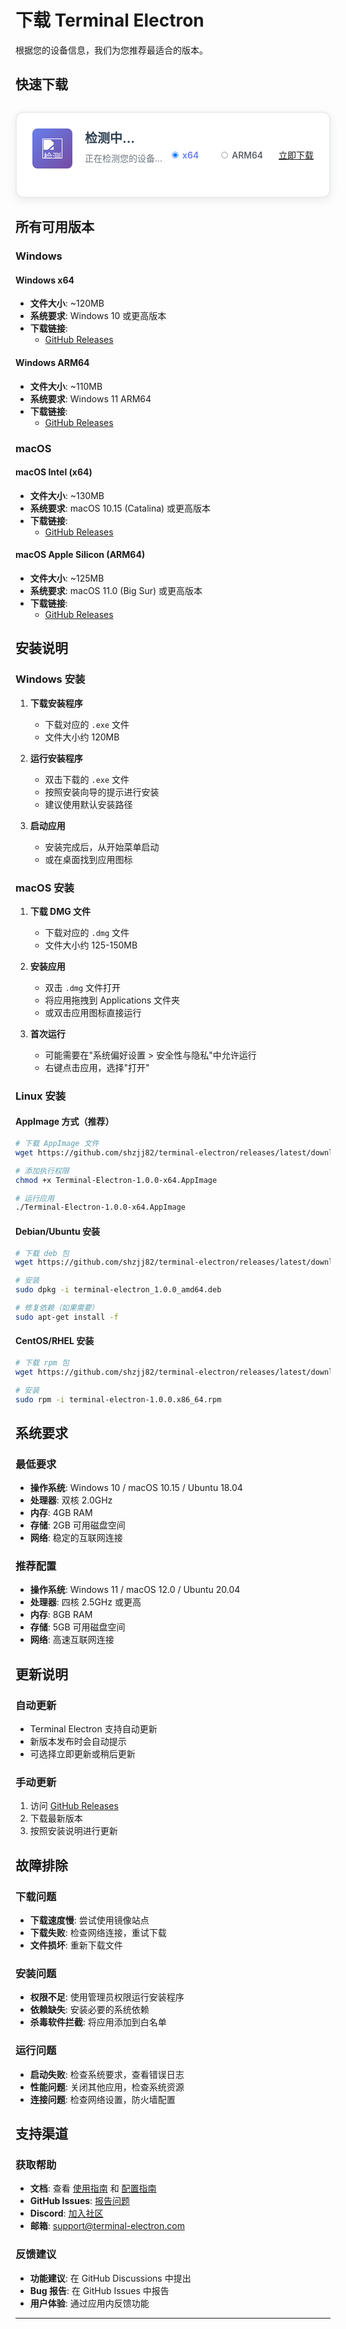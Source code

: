 # 下载 Terminal Electron

根据您的设备信息，我们为您推荐最适合的版本。

## 快速下载

<div class="quick-download-section">
  <div class="download-card">
    <div class="platform-info">
      <div class="platform-icon">
        <img id="platform-icon" src="/images/windows.png" alt="检测中..." width="48" height="48" />
      </div>
      <div class="platform-details">
        <h3 id="platform-name">检测中...</h3>
        <p id="platform-desc">正在检测您的设备...</p>
      </div>
    </div>
    <div class="download-actions">
      <div class="download-section">
        <div class="architecture-selector">
          <label class="arch-option">
            <input type="radio" name="architecture" value="x64" checked>
            <span class="arch-label">x64</span>
          </label>
          <label class="arch-option">
            <input type="radio" name="architecture" value="arm64">
            <span class="arch-label">ARM64</span>
          </label>
        </div>
        <a href="#" class="primary-download-btn">
          立即下载
        </a>
      </div>
    </div>
  </div>
</div>

## 所有可用版本

### Windows

#### Windows x64
- **文件大小**: ~120MB
- **系统要求**: Windows 10 或更高版本
- **下载链接**: 
  - [GitHub Releases](https://github.com/shzjj82/terminal-electron/releases/latest/download/Terminal.Electron.Setup-x64.exe)

#### Windows ARM64
- **文件大小**: ~110MB
- **系统要求**: Windows 11 ARM64
- **下载链接**:
  - [GitHub Releases](https://github.com/shzjj82/terminal-electron/releases/latest/download/Terminal.Electron.Setup-arm64.exe)

### macOS

#### macOS Intel (x64)
- **文件大小**: ~130MB
- **系统要求**: macOS 10.15 (Catalina) 或更高版本
- **下载链接**:
  - [GitHub Releases](https://github.com/shzjj82/terminal-electron/releases/latest/download/Terminal.Electron-x64.dmg)

#### macOS Apple Silicon (ARM64)
- **文件大小**: ~125MB
- **系统要求**: macOS 11.0 (Big Sur) 或更高版本
- **下载链接**:
  - [GitHub Releases](https://github.com/shzjj82/terminal-electron/releases/latest/download/Terminal.Electron-arm64.dmg)


## 安装说明

### Windows 安装

1. **下载安装程序**
   - 下载对应的 `.exe` 文件
   - 文件大小约 120MB

2. **运行安装程序**
   - 双击下载的 `.exe` 文件
   - 按照安装向导的提示进行安装
   - 建议使用默认安装路径

3. **启动应用**
   - 安装完成后，从开始菜单启动
   - 或在桌面找到应用图标

### macOS 安装

1. **下载 DMG 文件**
   - 下载对应的 `.dmg` 文件
   - 文件大小约 125-150MB

2. **安装应用**
   - 双击 `.dmg` 文件打开
   - 将应用拖拽到 Applications 文件夹
   - 或双击应用图标直接运行

3. **首次运行**
   - 可能需要在"系统偏好设置 > 安全性与隐私"中允许运行
   - 右键点击应用，选择"打开"

### Linux 安装

#### AppImage 方式（推荐）
```bash
# 下载 AppImage 文件
wget https://github.com/shzjj82/terminal-electron/releases/latest/download/Terminal-Electron-1.0.0-x64.AppImage

# 添加执行权限
chmod +x Terminal-Electron-1.0.0-x64.AppImage

# 运行应用
./Terminal-Electron-1.0.0-x64.AppImage
```

#### Debian/Ubuntu 安装
```bash
# 下载 deb 包
wget https://github.com/shzjj82/terminal-electron/releases/latest/download/terminal-electron_1.0.0_amd64.deb

# 安装
sudo dpkg -i terminal-electron_1.0.0_amd64.deb

# 修复依赖（如果需要）
sudo apt-get install -f
```

#### CentOS/RHEL 安装
```bash
# 下载 rpm 包
wget https://github.com/shzjj82/terminal-electron/releases/latest/download/terminal-electron-1.0.0.x86_64.rpm

# 安装
sudo rpm -i terminal-electron-1.0.0.x86_64.rpm
```

## 系统要求

### 最低要求
- **操作系统**: Windows 10 / macOS 10.15 / Ubuntu 18.04
- **处理器**: 双核 2.0GHz
- **内存**: 4GB RAM
- **存储**: 2GB 可用磁盘空间
- **网络**: 稳定的互联网连接

### 推荐配置
- **操作系统**: Windows 11 / macOS 12.0 / Ubuntu 20.04
- **处理器**: 四核 2.5GHz 或更高
- **内存**: 8GB RAM
- **存储**: 5GB 可用磁盘空间
- **网络**: 高速互联网连接

## 更新说明

### 自动更新
- Terminal Electron 支持自动更新
- 新版本发布时会自动提示
- 可选择立即更新或稍后更新

### 手动更新
1. 访问 [GitHub Releases](https://github.com/shzjj82/terminal-electron/releases)
2. 下载最新版本
3. 按照安装说明进行更新

## 故障排除

### 下载问题
- **下载速度慢**: 尝试使用镜像站点
- **下载失败**: 检查网络连接，重试下载
- **文件损坏**: 重新下载文件

### 安装问题
- **权限不足**: 使用管理员权限运行安装程序
- **依赖缺失**: 安装必要的系统依赖
- **杀毒软件拦截**: 将应用添加到白名单

### 运行问题
- **启动失败**: 检查系统要求，查看错误日志
- **性能问题**: 关闭其他应用，检查系统资源
- **连接问题**: 检查网络设置，防火墙配置

## 支持渠道

### 获取帮助
- **文档**: 查看 [使用指南](./usage.md) 和 [配置指南](./configuration.md)
- **GitHub Issues**: [报告问题](https://github.com/shzjj82/terminal-electron/issues)
- **Discord**: [加入社区](https://discord.gg/terminal-electron)
- **邮箱**: support@terminal-electron.com

### 反馈建议
- **功能建议**: 在 GitHub Discussions 中提出
- **Bug 报告**: 在 GitHub Issues 中报告
- **用户体验**: 通过应用内反馈功能

---

<script>
// 简化的设备检测脚本
(function() {
  'use strict';
  
  // SSR 守卫：在构建（无 window/document）时直接跳过
  if (typeof window === 'undefined' || typeof document === 'undefined') {
    return;
  }
  
  const GITHUB_OWNER = 'shzjj82';
  const GITHUB_REPO = 'terminal-electron';
  const RELEASE_TAG = (window.__RELEASE_TAG__ || '').trim();

  // 若有 tag，则可直接拼出直链（与产物命名一致，无版本号）
  function buildDirectUrl(os, arch){
    if (!RELEASE_TAG) return '';
    if (os === 'windows') {
      return `https://github.com/${GITHUB_OWNER}/${GITHUB_REPO}/releases/download/${RELEASE_TAG}/Terminal.Electron.Setup-${arch}.exe`;
    }
    if (os === 'macos') {
      return `https://github.com/${GITHUB_OWNER}/${GITHUB_REPO}/releases/download/${RELEASE_TAG}/Terminal.Electron-${arch}.dmg`;
    }
    return '';
  }
  
  async function fetchLatestAssets() {
    try {
      const res = await fetch(`https://api.github.com/repos/${GITHUB_OWNER}/${GITHUB_REPO}/releases/latest`, {
        headers: { 'Accept': 'application/vnd.github+json' }
      });
      if (!res.ok) throw new Error('Failed to fetch releases');
      const data = await res.json();
      return Array.isArray(data.assets) ? data.assets : [];
    } catch (e) {
      return [];
    }
  }
  
  // 简单的设备检测
  function detectDevice() {
    const userAgent = navigator.userAgent;
    
    let os = 'windows';
    let osName = 'Windows';
    let iconSrc = '/images/windows.png';
    
    if (userAgent.includes('Mac')) {
      os = 'macos';
      osName = 'macOS';
      iconSrc = '/images/mac.png';
    } else if (userAgent.includes('Linux')) {
      os = 'linux';
      osName = 'Linux';
      iconSrc = '/images/linux.png';
    }
    
    return { os, osName, iconSrc };
  }
  
  function getSelectedArchitecture() {
    const selectedArch = document.querySelector('input[name="architecture"]:checked');
    return selectedArch ? selectedArch.value : 'x64';
  }

  function matchAssetFor(os, arch, assets) {
    const isArm = arch === 'arm64';
    const armHints = ['arm64', 'aarch64'];
    const x64Hints = ['x64', 'amd64'];
    const includesAny = (name, arr) => arr.some(k => name.toLowerCase().includes(k));

    if (os === 'windows') {
      const exeAssets = assets.filter(a => a.name.toLowerCase().endsWith('.exe'));
      const filtered = exeAssets.filter(a => isArm ? includesAny(a.name, armHints) : includesAny(a.name, x64Hints) || !includesAny(a.name, armHints));
      const setup = filtered.find(a => a.name.toLowerCase().includes('setup')) || filtered[0];
      return setup;
    }

    if (os === 'macos') {
      const dmgAssets = assets.filter(a => a.name.toLowerCase().endsWith('.dmg'));
      const filtered = dmgAssets.filter(a => isArm ? includesAny(a.name, armHints) : includesAny(a.name, x64Hints) || !includesAny(a.name, armHints));
      return filtered[0] || dmgAssets[0];
    }

    // Linux 下载项已移除

    return null;
  }
  
  async function resolveDownloadInfo(os, arch) {
    // 优先使用 tag 直链
    const direct = buildDirectUrl(os, arch);
    if (direct) return { url: direct, size: '' };

    if (!window.latestReleaseAssets) {
      window.latestReleaseAssets = await fetchLatestAssets();
    }
    const asset = matchAssetFor(os, arch, window.latestReleaseAssets);
    if (asset) {
      return { url: asset.browser_download_url, size: asset.size ? `${(asset.size/1024/1024).toFixed(0)}MB` : '—' };
    }
    return { url: `https://github.com/${GITHUB_OWNER}/${GITHUB_REPO}/releases/latest`, size: '—' };
  }
  
  async function updateDownloadLink() {
    const deviceInfo = window.currentDeviceInfo;
    if (!deviceInfo) return;
    const arch = getSelectedArchitecture();
    const downloadInfo = await resolveDownloadInfo(deviceInfo.os, arch);
    const downloadLink = document.querySelector('.primary-download-btn');
    const fileSizeEl = document.getElementById('file-size');
    if (downloadLink) downloadLink.href = downloadInfo.url;
    if (fileSizeEl && downloadInfo.size) fileSizeEl.textContent = `文件大小：约 ${downloadInfo.size}`;
  }
  
  function showLoading() {
    const platformNameEl = document.getElementById('platform-name');
    const platformDescEl = document.getElementById('platform-desc');
    if (platformNameEl) {
      platformNameEl.textContent = '检测中...';
      platformNameEl.classList.add('loading');
    }
    if (platformDescEl) {
      platformDescEl.textContent = '正在检测您的设备...';
      platformDescEl.classList.add('loading');
    }
  }

  function updateUI(deviceInfo) {
    const platformIconEl = document.getElementById('platform-icon');
    const platformNameEl = document.getElementById('platform-name');
    const platformDescEl = document.getElementById('platform-desc');
    if (platformNameEl) platformNameEl.classList.remove('loading');
    if (platformDescEl) platformDescEl.classList.remove('loading');
    if (platformIconEl) {
      platformIconEl.src = deviceInfo.iconSrc;
      platformIconEl.alt = deviceInfo.osName;
    }
    if (platformNameEl) platformNameEl.textContent = deviceInfo.osName;
    if (platformDescEl) platformDescEl.textContent = `选择适合您设备的架构版本`;
    updateDownloadLink();
  }
  
  function init() {
    showLoading();
    setTimeout(async () => {
      const deviceInfo = detectDevice();
      window.currentDeviceInfo = deviceInfo;
      updateUI(deviceInfo);
    }, 300);
    document.addEventListener('change', function(e) {
      if (e.target && e.target.name === 'architecture') {
        updateDownloadLink();
      }
    });
  }
  
  if (document.readyState === 'loading') {
    document.addEventListener('DOMContentLoaded', init);
  } else {
    init();
  }
})();
</script>

<style>
/* 快速下载区域样式 */
.quick-download-section {
  margin: 30px 0;
}

.download-card {
  background: white;
  border: 2px solid #e9ecef;
  border-radius: 12px;
  padding: 25px;
  box-shadow: 0 4px 15px rgba(0,0,0,0.08);
  transition: all 0.3s ease;
  display:flex;
  justify-content:space-between;
}

.download-card:hover {
  border-color: #667eea;
  box-shadow: 0 8px 25px rgba(102, 126, 234, 0.15);
}

.platform-info {
  display: flex;
  /* align-items: center; */
  gap: 20px;
  margin-bottom: 20px;
}

.platform-icon {
  flex-shrink: 0;
  width: 48px;
  height: 48px;
  background: linear-gradient(135deg, #667eea 0%, #764ba2 100%);
  border-radius: 8px;
  padding: 8px;
  display: flex;
  align-items: center;
  justify-content: center;
}

.platform-icon img {
  width: 32px;
  height: 32px;
  object-fit: contain;
  filter: brightness(0) invert(1);
}

.platform-details h3 {
  margin: 0 0 8px 0;
  font-size: 20px;
  font-weight: 700;
  color: #2c3e50;
}

.platform-details p {
  margin: 0 0 4px 0;
  color: #6c757d;
  font-size: 14px;
}

.download-actions {
  display: flex;
  gap: 12px;
  flex-wrap: wrap;
}

.download-section {
  display: flex;
  align-items: center;
  gap: 15px;
}

.architecture-selector {
  display: flex;
  gap: 15px;
}

.arch-option {
  display: flex;
  align-items: center;
  gap: 5px;
  cursor: pointer;
  padding: 5px 10px;
  border-radius: 4px;
  transition: background-color 0.2s ease;
}

.arch-option:hover {
  background-color: #f8f9fa;
}

.arch-option input[type="radio"] {
  transform: scale(0.8);
  margin: 0;
}

.arch-option .arch-label {
  font-size: 14px;
  color: #495057;
  font-weight: 500;
}

.arch-option input[type="radio"]:checked + .arch-label {
  color: #667eea;
  font-weight: 600;
}

.download-icon {
  width: 16px;
  height: 16px;
}

/* 加载动画 */
@keyframes pulse {
  0% { opacity: 1; }
  50% { opacity: 0.5; }
  100% { opacity: 1; }
}

.loading {
  animation: pulse 1.5s ease-in-out infinite;
}

.file-info {
  display: flex;
  align-items: center;
  font-size: 14px;
  color: #6c757d;
  font-weight: 500;
}

.file-info span {
  padding: 5px 10px;
  background-color: #f8f9fa;
  border-radius: 4px;
  border: 1px solid #e9ecef;
}

/* 响应式设计 */
@media (max-width: 768px) {
  .platform-info {
    flex-direction: column;
    text-align: center;
    gap: 15px;
  }
  
  .download-actions {
    justify-content: center;
  }
  
  .download-section {
    flex-direction: column;
    align-items: center;
    gap: 10px;
  }
  
  .architecture-selector {
    flex-direction: row;
    justify-content: center;
    gap: 20px;
  }
  
  .file-info {
    justify-content: center;
  }
}
</style> 